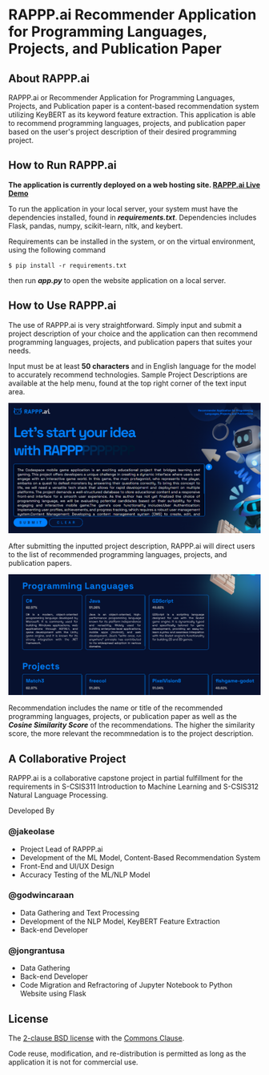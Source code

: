 # RAPPP.ai Recommender Application for Programming Languages, Projects, and Publication Paper

## About RAPPP.ai
RAPPP.ai or Recommender Application for Programming Languages, Projects, and Publication paper is a content-based recommendation system utilizing KeyBERT as its keyword feature extraction. This application is able to recommend programming languages, projects, and publication paper based on the user's project description of their desired programming project.

## How to Run RAPPP.ai

**The application is currently deployed on a web hosting site. 
[RAPPP.ai Live Demo](https://rappp.pythonanywhere.com/)**


To run the application in your local server, your system must have the dependencies installed, found in ***requirements.txt***. Dependencies includes Flask, pandas, numpy, scikit-learn, nltk, and keybert.

Requirements can be installed in the system, or on the virtual environment, using the following command

```
$ pip install -r requirements.txt
```
then run ***app.py*** to open the website application on a local server.

## How to Use RAPPP.ai
The use of RAPPP.ai is very straightforward. Simply input and submit a project description of your choice and the application can then recommend programming languages, projects, and publication papers that suites your needs.

Input must be at least **50 characters** and in English language for the model to accurately recommend technologies. Sample Project Descriptions are available at the help menu, found at the top right corner of the text input area.

![Screenshot of text input area with sample project description.](docs/input.png)

After submitting the inputted project description, RAPPP.ai will direct users to the list of recommended programming languages, projects, and publication papers.

![Screenshot of recommendations after text input.](docs/output.png)

Recommendation includes the name or title of the recommended programming languages, projects, or publication paper as well as the ***Cosine Similarity Score*** of the recommendations. The higher the similarity score, the more relevant the recommnedation is to the project description.

## A Collaborative Project
RAPPP.ai is a collaborative capstone project in partial fulfillment for the requirements in S-CSIS311 Introduction to Machine Learning and S-CSIS312 Natural Language Processing. 

Developed By

### @jakeolase
- Project Lead of RAPPP.ai
- Development of the ML Model, Content-Based Recommendation System
- Front-End and UI/UX Design
- Accuracy Testing of the ML/NLP Model

### @godwincaraan
- Data Gathering and Text Processing
- Development of the NLP Model, KeyBERT Feature Extraction
- Back-end Developer

### @jongrantusa
- Data Gathering
- Back-end Developer
- Code Migration and Refractoring of Jupyter Notebook to Python Website using Flask


## License
The [2-clause BSD license](https://opensource.org/license/bsd-2-clause/) with the [Commons Clause](https://commonsclause.com/).

Code reuse, modification, and re-distribution is permitted as long as the application it is not for commercial use.